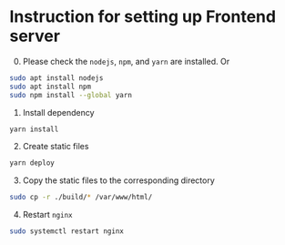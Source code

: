 # Instruction for setting up Frontend server
0. Please check the `nodejs`, `npm`, and `yarn` are installed. Or
```bash
sudo apt install nodejs
sudo apt install npm
sudo npm install --global yarn
```

1. Install dependency
```bash
yarn install
```

2. Create static files
```bash
yarn deploy
```

3. Copy the static files to the corresponding directory
```bash
sudo cp -r ./build/* /var/www/html/
```

4. Restart `nginx`
```bash
sudo systemctl restart nginx 
```